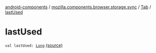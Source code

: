 [android-components](../../index.md) / [mozilla.components.browser.storage.sync](../index.md) / [Tab](index.md) / [lastUsed](./last-used.md)

# lastUsed

`val lastUsed: `[`Long`](https://kotlinlang.org/api/latest/jvm/stdlib/kotlin/-long/index.html) [(source)](https://github.com/mozilla-mobile/android-components/blob/master/components/browser/storage-sync/src/main/java/mozilla/components/browser/storage/sync/RemoteTabsStorage.kt#L121)